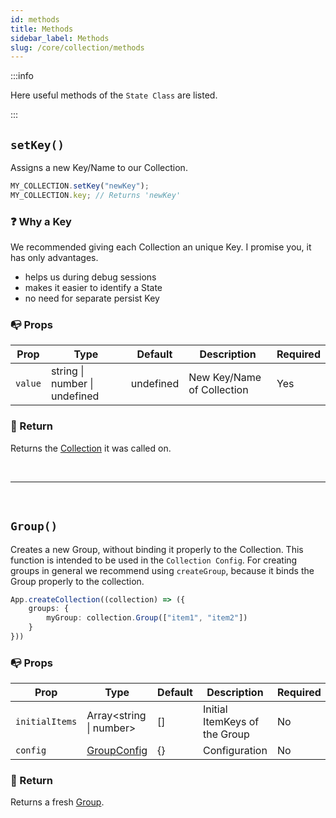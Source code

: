 ```yaml
---
id: methods
title: Methods
sidebar_label: Methods
slug: /core/collection/methods
---
```


:::info

Here useful methods of the `State Class` are listed.

:::

## `setKey()`

Assigns a new Key/Name to our Collection.
```ts {1}
MY_COLLECTION.setKey("newKey");
MY_COLLECTION.key; // Returns 'newKey'
```

### ❓ Why a Key
We recommended giving each Collection an unique Key.
I promise you, it has only advantages.
- helps us during debug sessions
- makes it easier to identify a State
- no need for separate persist Key

### 📭 Props

| Prop           | Type                             | Default    | Description                                           | Required |
|----------------|----------------------------------|------------|-------------------------------------------------------|----------|
| `value`        | string \| number \| undefined    | undefined  | New Key/Name of Collection                            | Yes      |

### 📄 Return
Returns the [Collection](./Introduction.md) it was called on.



<br />

---

<br />



## `Group()`

Creates a new Group, without binding it properly to the Collection.
This function is intended to be used in the `Collection Config`. 
For creating groups in general we recommend using `createGroup`, 
because it binds the Group properly to the collection.
```ts {3}
App.createCollection((collection) => ({
    groups: {
        myGroup: collection.Group(["item1", "item2"])
    }
}))
```

### 📭 Props

| Prop           | Type                                                                      | Default    | Description                                           | Required |
|----------------|---------------------------------------------------------------------------|------------|-------------------------------------------------------|----------|
| `initialItems` | Array<string \| number>                                                   | []         | Initial ItemKeys of the Group                         | No       |
| `config`       | [GroupConfig](../../../../Interfaces.md#groupconfig)                      | {}         | Configuration                                         | No       |

### 📄 Return
Returns a fresh [Group](./groups/Introduction.md).



